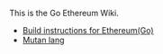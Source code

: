 This is the Go Ethereum Wiki.

* [Build instructions for Ethereum(Go)](https://github.com/ethereum/go-ethereum/wiki/Building-Ethereum(Go))
* [Mutan lang](https://github.com/ethereum/go-ethereum/wiki/Mutan)
